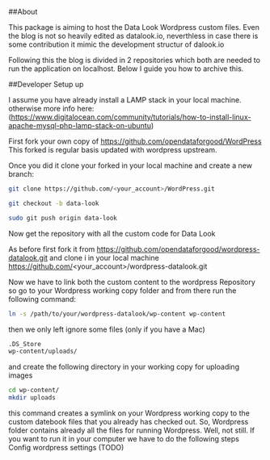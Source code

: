 ##About

This package is aiming to host the Data Look Wordpress custom files.
Even the blog is not so heavily edited as datalook.io,  neverthless in case there is some contribution it mimic the development structur of dalook.io

Following this the blog is divided in 2 repositories which both are needed to run the application on localhost. Below I guide you how to archive this.

##Developer Setup up

I assume you have already install a LAMP stack in your local machine. otherwise more info here: (https://www.digitalocean.com/community/tutorials/how-to-install-linux-apache-mysql-php-lamp-stack-on-ubuntu) 

First fork your own copy of https://github.com/opendataforgood/WordPress This forked is regular basis updated with wordpress upstream.

Once you did it clone your forked in your local machine and create a new branch:

```sh
git clone https://github.com/<your_account>/WordPress.git

git checkout -b data-look

sudo git push origin data-look
```

Now get the repository with all the custom code for Data Look 

As before first fork it from https://github.com/opendataforgood/wordpress-datalook.git and clone i in your local machine https://github.com/<your_account>/wordpress-datalook.git

Now we have to link both the custom content to the wordpress Repository so
go to your Wordpress working copy folder and from there run the following 
command: 

```sh
ln -s /path/to/your/wordpress-datalook/wp-content wp-content
```

then we only left ignore some files (only if you have a Mac) 

```sh
.DS_Store
wp-content/uploads/
```

and create the following directory in your working copy for uploading images

```sh
cd wp-content/
mkdir uploads 
```

this command creates a symlink on your Wordpress working copy to the custom datebook files that you already has checked out. So, Wordpress folder contains already all the files for running Wordpress.
Well, not still. If you want to run it in your computer we have to do the following steps Config wordpress settings (TODO)




